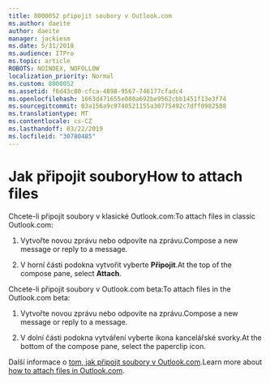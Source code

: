 ```yaml
---
title: 8000052 připojit soubory v Outlook.com
ms.author: daeite
author: daeite
manager: jackiesm
ms.date: 5/31/2018
ms.audience: ITPro
ms.topic: article
ROBOTS: NOINDEX, NOFOLLOW
localization_priority: Normal
ms.custom: 8000052
ms.assetid: f6d43c80-cfca-4898-9567-746177cfadc4
ms.openlocfilehash: 1663d471655e080a692be9562cbb1451f13e3f74
ms.sourcegitcommit: 03a156a9c9740521155a30775492c7dff0982588
ms.translationtype: MT
ms.contentlocale: cs-CZ
ms.lasthandoff: 03/22/2019
ms.locfileid: "30780485"
---
```

# <a name="how-to-attach-files"></a><span data-ttu-id="1e47a-102">Jak připojit soubory</span><span class="sxs-lookup"><span data-stu-id="1e47a-102">How to attach files</span></span>

<span data-ttu-id="1e47a-103">Chcete-li připojit soubory v klasické Outlook.com:</span><span class="sxs-lookup"><span data-stu-id="1e47a-103">To attach files in classic Outlook.com:</span></span>
  
1. <span data-ttu-id="1e47a-104">Vytvořte novou zprávu nebo odpovíte na zprávu.</span><span class="sxs-lookup"><span data-stu-id="1e47a-104">Compose a new message or reply to a message.</span></span>
    
2. <span data-ttu-id="1e47a-105">V horní části podokna vytvořit vyberte **Připojit**.</span><span class="sxs-lookup"><span data-stu-id="1e47a-105">At the top of the compose pane, select **Attach**.</span></span> 
    
<span data-ttu-id="1e47a-106">Chcete-li připojit soubory v Outlook.com beta:</span><span class="sxs-lookup"><span data-stu-id="1e47a-106">To attach files in the Outlook.com beta:</span></span>
  
1. <span data-ttu-id="1e47a-107">Vytvořte novou zprávu nebo odpovíte na zprávu.</span><span class="sxs-lookup"><span data-stu-id="1e47a-107">Compose a new message or reply to a message.</span></span>
    
2. <span data-ttu-id="1e47a-108">V dolní části podokna vytváření vyberte ikona kancelářské svorky.</span><span class="sxs-lookup"><span data-stu-id="1e47a-108">At the bottom of the compose pane, select the paperclip icon.</span></span>
    
<span data-ttu-id="1e47a-109">Další informace o [tom, jak připojit soubory v Outlook.com](https://go.microsoft.com/fwlink/p/?linkid=2001702&amp;clcid=0x409).</span><span class="sxs-lookup"><span data-stu-id="1e47a-109">Learn more about [how to attach files in Outlook.com](https://go.microsoft.com/fwlink/p/?linkid=2001702&amp;clcid=0x409).</span></span>
  

